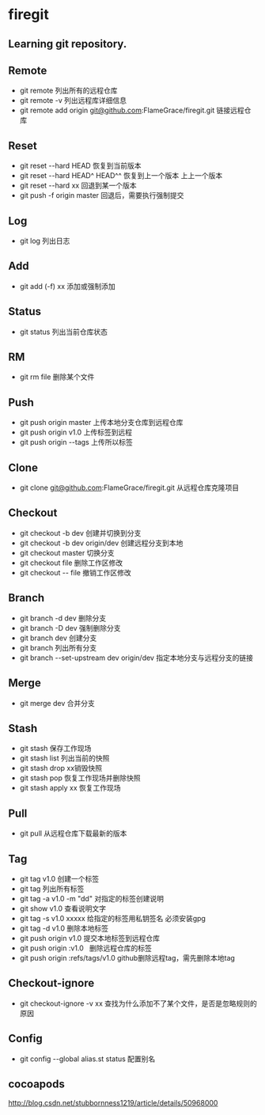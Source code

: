 # firegit

## Learning git repository.

## Remote 
+ git remote 列出所有的远程仓库
+ git remote -v 列出远程库详细信息
+ git remote add origin git@github.com:FlameGrace/firegit.git 链接远程仓库
## Reset  
+ git reset --hard HEAD 恢复到当前版本
+ git reset --hard HEAD^ HEAD^^ 恢复到上一个版本 上上一个版本
+ git reset --hard xx 回退到某一个版本
+ git push -f origin master  回退后，需要执行强制提交
## Log    
+ git log 列出日志
## Add    
+ git add (-f) xx 添加或强制添加
## Status 
+ git status 列出当前仓库状态
## RM 
+ git rm file 删除某个文件
## Push
+ git push origin master 上传本地分支仓库到远程仓库
+ git push origin v1.0 上传标签到远程 
+ git push origin --tags 上传所以标签
## Clone  
+ git clone git@github.com:FlameGrace/firegit.git 从远程仓库克隆项目
## Checkout  
+ git checkout -b dev 创建并切换到分支
+ git checkout -b dev origin/dev 创建远程分支到本地
+ git checkout master 切换分支
+ git checkout file 删除工作区修改
+ git checkout -- file 撤销工作区修改
## Branch  
+ git branch -d dev  删除分支
+ git branch -D dev 强制删除分支
+ git branch dev 创建分支 
+ git branch 列出所有分支
+ git branch --set-upstream dev origin/dev 指定本地分支与远程分支的链接
## Merge   
+ git merge dev 合并分支
## Stash
+ git stash 保存工作现场
+ git stash list 列出当前的快照
+ git stash drop xx销毁快照
+ git stash pop 恢复工作现场并删除快照
+ git stash apply xx 恢复工作现场 
## Pull
+ git pull 从远程仓库下载最新的版本
## Tag
+ git tag v1.0 创建一个标签
+ git tag 列出所有标签
+ git tag -a v1.0 -m "dd" 对指定的标签创建说明
+ git show v1.0 查看说明文字
+ git tag -s v1.0 xxxxx 给指定的标签用私钥签名  必须安装gpg
+ git tag -d v1.0 删除本地标签
+ git push origin v1.0  提交本地标签到远程仓库
+ git push origin :v1.0   删除远程仓库的标签
+ git push origin :refs/tags/v1.0  github删除远程tag，需先删除本地tag
## Checkout-ignore
+ git checkout-ignore -v xx  查找为什么添加不了某个文件，是否是忽略规则的原因
## Config
+ git config --global alias.st status 配置别名
## cocoapods
http://blog.csdn.net/stubbornness1219/article/details/50968000


